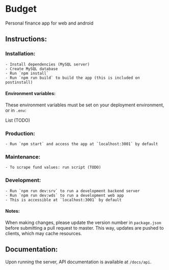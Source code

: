 # Budget

Personal finance app for web and android

## Instructions:

### Installation:
    - Install dependencies (MySQL server)
    - Create MySQL database
    - Run `npm install`
    - Run `npm run build` to build the app (this is included on postinstall)

#### Environment variables:

These environment variables must be set on your deployment environment, or in `.env`:

List (TODO)

### Production:
    - Run `npm start` and access the app at `localhost:3001` by default

### Maintenance:
    - To scrape fund values: run script (TODO)

### Development:
    - Run `npm run dev:srv` to run a development backend server
    - Run `npm run dev:wds` to run a development web app
    - This is accessible at `localhost:3001` by default

#### Notes: 

When making changes, please update the version number in `package.json` before submitting a pull request to master. This way, updates are pushed to clients, which may cache resources.

## Documentation:

Upon running the server, API documentation is available at `/docs/api`.


